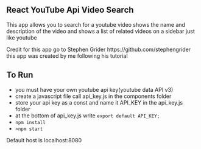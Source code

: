 <h2>React YouTube Api Video Search</h2>
<p>This app allows you to search for a youtube video shows the name and description of the video and shows a list of related videos on a sidebar just like youtube</p>

<p>Credit for this app go to Stephen Grider https://github.com/stephengrider this app was created by me following his tutorial</p>


<h2>To Run</h2> 

<ul>
<li>you must have your own youtube api key(youtube data API v3)</li>
<li>create a javascript file call api_key.js in the components folder</li>
<li>store your api key as a const and name it API_KEY in the api_key.js folder</li>
<li> at the bottom of api_key.js write <code>export default API_KEY;</code></li>
<li><code>npm install</code></li>
<li><code>>npm start</code></li>
</ul>
<p>Default host is localhost:8080</p>